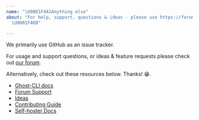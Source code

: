 ```yaml
---
name: "\U0001F4A1Anything else"
about: "For help, support, questions & ideas - please use https://forum.ghost.org
  \U0001F46B"

---
```


We primarily use GitHub as an issue tracker.

For usage and support questions, or ideas & feature requests please check out [our forum](https://forum.ghost.org).

Alternatively, check out these resources below. Thanks! 😁.

- [Ghost-CLI docs](https://docs.ghost.org/api/ghost-cli/)
- [Forum Support](https://forum.ghost.org/c/help)
- [Ideas](https://forum.ghost.org/c/Ideas)
- [Contributing Guide](https://docs.ghost.org/concepts/contributing)
- [Self-hoster Docs](https://docs.ghost.org/install/ubuntu/)

